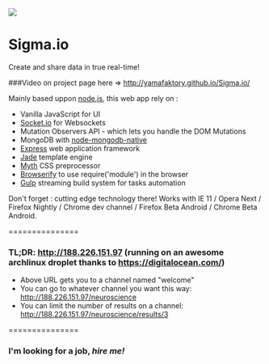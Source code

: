 ![](http://yamafaktory.github.io/Sigma.io/logo.png)

Sigma.io
===============

Create and share data in true real-time!

###Video on project page here => http://yamafaktory.github.io/Sigma.io/

Mainly based uppon [node.js](http://nodejs.org/), this web app rely on :

* Vanilla JavaScript for UI
* [Socket.io](http://socket.io/) for Websockets
* Mutation Observers API - which lets you handle the DOM Mutations
* MongoDB with [node-mongodb-native](https://github.com/mongodb/node-mongodb-native)
* [Express](http://expressjs.com/) web application framework
* [Jade](http://jade-lang.com/) template engine
* [Myth](http://www.myth.io/) CSS preprocessor
* [Browserify](http://browserify.org/) to use require('module') in the browser
* [Gulp](http://gulpjs.com/) streaming build system for tasks automation

Don't forget : cutting edge technology there! Works with IE 11 / Opera Next / Firefox Nightly / Chrome dev channel / Firefox Beta Android / Chrome Beta Android.

===============

### TL;DR: http://188.226.151.97 (running on an awesome archlinux droplet thanks to https://digitalocean.com/)

* Above URL gets you to a channel named "welcome"
* You can go to whatever channel you want this way: http://188.226.151.97/neuroscience
* You can limit the number of results on a channel: http://188.226.151.97/neuroscience/results/3

===============

### I'm looking for a job, *hire me!*
